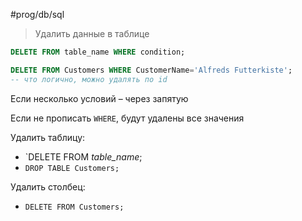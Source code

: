 #prog/db/sql 

> Удалить данные в таблице

```sql
DELETE FROM table_name WHERE condition;
```
```sql
DELETE FROM Customers WHERE CustomerName='Alfreds Futterkiste';
-- что логично, можно удалять по id
```
Если несколько условий – через запятую

Если не прописать `WHERE`, будут удалены все значения

Удалить таблицу:
- `DELETE FROM _table_name_;
- `DROP TABLE Customers;`

Удалить столбец:
- `DELETE FROM Customers;`
